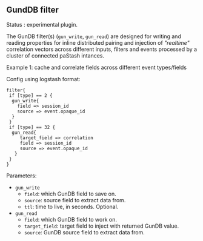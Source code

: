 GundDB filter
---

Status : experimental plugin.

The GunDB filter(s) (```gun_write```, ```gun_read```) are designed for writing and reading properties 
for inline distributed pairing and injection of _"realtime"_ correlation vectors across different inputs, 
filters and events processed by a cluster of connected paStash intances.

Example 1: cache and correlate fields across different event types/fields

Config using logstash format:
````
filter{
 if [type] == 2 {
  gun_write{
    field => session_id
    source => event.opaque_id
  }
 }
 if [type] == 32 {
  gun_read{
     target_field => correlation
     field => session_id
     source => event.opaque_id
   }
 }
}
````

Parameters:

* ```gun_write```
  * ``field``: which GunDB field to save on.
  * ``source``: source field to extract data from.
  * ``ttl``: time to live, in seconds. Optional.
* ```gun_read```
  * ``field``: which GunDB field to work on.
  * ``target_field``: target field to inject with returned GunDB value.
  * ``source``: GunDB source field to extract data from.
